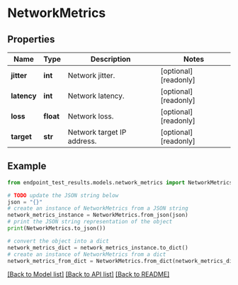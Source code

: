 # NetworkMetrics


## Properties

Name | Type | Description | Notes
------------ | ------------- | ------------- | -------------
**jitter** | **int** | Network jitter. | [optional] [readonly] 
**latency** | **int** | Network latency. | [optional] [readonly] 
**loss** | **float** | Network loss. | [optional] [readonly] 
**target** | **str** | Network target IP address. | [optional] [readonly] 

## Example

```python
from endpoint_test_results.models.network_metrics import NetworkMetrics

# TODO update the JSON string below
json = "{}"
# create an instance of NetworkMetrics from a JSON string
network_metrics_instance = NetworkMetrics.from_json(json)
# print the JSON string representation of the object
print(NetworkMetrics.to_json())

# convert the object into a dict
network_metrics_dict = network_metrics_instance.to_dict()
# create an instance of NetworkMetrics from a dict
network_metrics_from_dict = NetworkMetrics.from_dict(network_metrics_dict)
```
[[Back to Model list]](../README.md#documentation-for-models) [[Back to API list]](../README.md#documentation-for-api-endpoints) [[Back to README]](../README.md)


